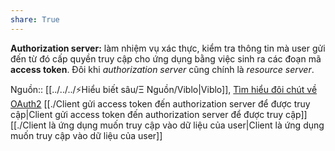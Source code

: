 ```yaml
---
share: True
---
```

**Authorization server:** làm nhiệm vụ xác thực, kiểm tra thông tin mà user gửi đến từ đó cấp quyền truy cập cho ứng dụng bằng việc sinh ra các đoạn mã **access token**. Đôi khi _authorization server_ cũng chính là _resource server_.

Nguồn:: [[../../../⚡Hiểu biết sâu/Ξ Nguồn/Viblo|Viblo]], [Tìm hiểu đôi chút về OAuth2](https://viblo.asia/p/tim-hieu-doi-chut-ve-oauth2-eW65GvMLlDO)
[[./Client gửi access token đến authorization server để được truy cập|Client gửi access token đến authorization server để được truy cập]]
[[./Client là ứng dụng muốn truy cập vào dữ liệu của user|Client là ứng dụng muốn truy cập vào dữ liệu của user]]